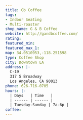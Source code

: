 ```yaml
---
title: Gb Coffee
tags:
- Indoor Seating
- Multi-roaster
shop_name: G & B Coffee
website: http://gandbcoffee.com/
rating: 
featured_min: 
featured_max_1: 
map: 34.0510953,-118.251598
type: Coffee Shop
city: Downtown LA
address: |-
  C-19
  317 S Broadway
  Los Angeles, CA 90013
phone: 626-716-0705
hours: |-
  | Days   | Time   |
  | ------ | ------ |
  | Tuesday-Sunday | 7a-6p |
coffee: 
---
```


